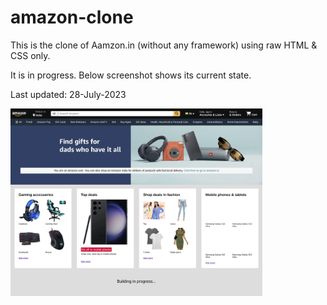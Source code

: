# amazon-clone
This is the clone of Aamzon.in (without any framework) using raw HTML & CSS only.

It is in progress. Below screenshot shows its current state.

Last updated: 28-July-2023

<img src="./progress-sc-4.png" style="width:80%">
